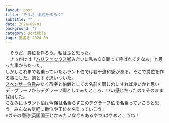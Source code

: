 ```yaml
---
layout: post
title: "そうだ、爵位を作ろう"
subtitle: ""
date: 2024-09-01
background: '/'
category: scribble
tags: 落書き 2024-09
---
```

<p>&emsp;そうだ、爵位を作ろう。私はふと思った。<br>&emsp;きっかけは「<a href="https://ja.wikipedia.org/wiki/%E3%82%A8%E3%83%89%E3%83%AF%E3%83%BC%E3%83%89%E3%83%BB%E3%82%A6%E3%83%83%E3%83%89_(%E5%88%9D%E4%BB%A3%E3%83%8F%E3%83%AA%E3%83%95%E3%82%A1%E3%83%83%E3%82%AF%E3%82%B9%E4%BC%AF%E7%88%B5)">ハリファックス卿</a>みたいに私も○○卿って呼ばれてえなあ」と思った事からだった。<br>しかしこれまで名乗っていたホラント伯では若干違和感がある。そこで爵位を作る事にした。割とすぐ思いついた。<br><a href="https://ja.wikipedia.org/wiki/%E3%82%B9%E3%83%9A%E3%83%B3%E3%82%B5%E3%83%BC%E4%BC%AF%E7%88%B5">スペンサー伯爵</a>みたく苗字と伯爵としての名前を同じのにすれば良いかと思いデ・グラーフからデグラーフ卿としてみたところ、いい感じだったのでそのまま採用した。<br>ちなみにホラント伯は今後は名乗らずこのデグラーフ伯を名乗っていこうと思う。みんなも気軽に爵位や王位を名乗っていこう！<br>※ガチの僭称(英国国王とかみたいな今もあるやつ)はやめとこうね！</p>